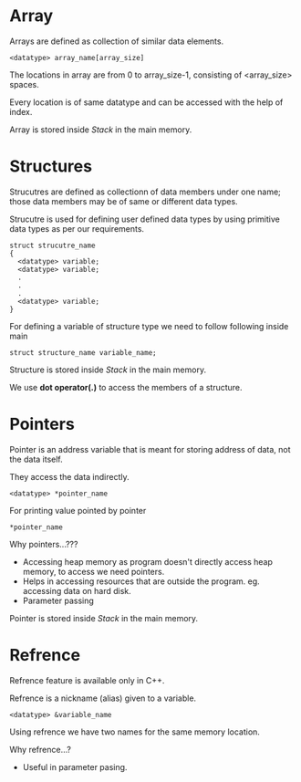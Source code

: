 # Array

Arrays are defined as collection of similar data elements.

```
<datatype> array_name[array_size]
```

The locations in array are from 0 to array_size-1, consisting of <array_size> spaces.

Every location is of same datatype and can be accessed with the help of index.

Array is stored inside *Stack* in the main memory.

# Structures

Strucutres are defined as collectionn of data members under one name; those data members may be of same or different data types.

Strucutre is used for defining user defined data types by using primitive data types as per our requirements.

```
struct strucutre_name
{
  <datatype> variable;
  <datatype> variable;
  .
  .
  .
  <datatype> variable;
}
```

For defining a variable of structure type we need to follow following inside main
```
struct structure_name variable_name;
```

Structure is stored inside *Stack* in the main memory.

We use **dot operator(.)** to access the members of a structure.

# Pointers

Pointer is an address variable that is meant for storing address of data, not the data itself.

They access the data indirectly.
```
<datatype> *pointer_name
```

For printing value pointed by pointer
```
*pointer_name
```

Why pointers...???

* Accessing heap memory as program doesn't directly access heap memory, to access we need pointers.
* Helps in accessing resources that are outside the program. eg. accessing data on hard disk.
* Parameter passing

Pointer is stored inside *Stack* in the main memory.


# Refrence

Refrence feature is available only in C++.

Refrence is a nickname (alias) given to a variable.

```
<datatype> &variable_name
```

Using refrence we have two names for the same memory location.

Why refrence...?

* Useful in parameter pasing.
